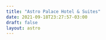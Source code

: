 ```yaml
---
title: "Astro Palace Hotel & Suites"
date: 2021-09-18T23:27:57-03:00
draft: false
layout: astro
---
```

